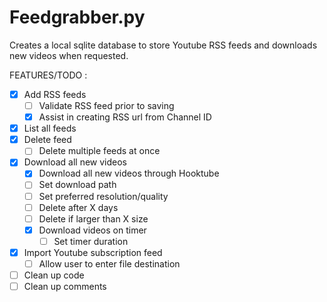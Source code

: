 # Feedgrabber.py

Creates a local sqlite database to store Youtube RSS feeds and downloads new videos when requested.

FEATURES/TODO :
- [x] Add RSS feeds
  - [ ] Validate RSS feed prior to saving
  - [x] Assist in creating RSS url from Channel ID
- [x] List all feeds
- [x] Delete feed
  - [ ] Delete multiple feeds at once
- [x] Download all new videos
  - [x] Download all new videos through Hooktube
  - [ ] Set download path
  - [ ] Set preferred resolution/quality
  - [ ] Delete after X days
  - [ ] Delete if larger than X size
  - [x] Download videos on timer
    - [ ] Set timer duration
- [x] Import Youtube subscription feed
  - [ ] Allow user to enter file destination

- [ ] Clean up code
- [ ] Clean up comments